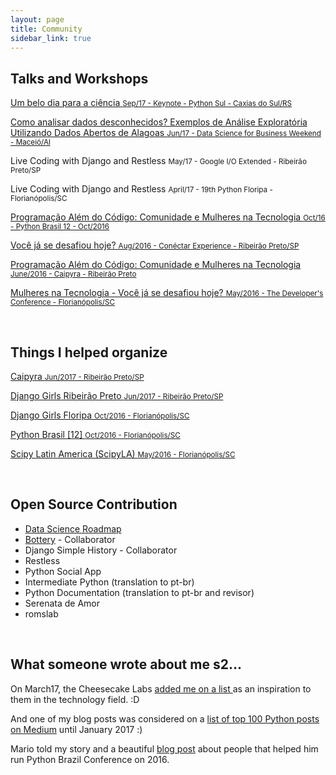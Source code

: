 ```yaml
---
layout: page
title: Community 
sidebar_link: true
---
```



<h2> Talks and Workshops</h2>

<p>
  <a href="http://slides.com/leticiaportella/deck" target="_blank">
    Um belo dia para a ciência
    <small>Sep/17 - Keynote - Python Sul - Caxias do Sul/RS</small>
  </a>
</p>

<p>
  <a href="http://slides.com/leticiaportella/analise-exploratoria-de-dados" target="_blank">
    Como analisar dados desconhecidos? Exemplos de Análise Exploratória Utilizando Dados Abertos de Alagoas
    <small>Jun/17 - Data Science for Business Weekend - Maceió/Al</small>
  </a>
</p>

<p>
    Live Coding with Django and Restless
    <small>May/17 - Google I/O Extended - Ribeirão Preto/SP</small>
</p>

<p>
    Live Coding with Django and Restless
    <small>April/17 - 19th Python Floripa - Florianópolis/SC</small>
</p>

<p>
  <a href="https://www.youtube.com/watch?v=sfbMb1yLRRY&list=PLDC3uVLxaEQ2QPRucgMwiK22QSgq0aIEJ&index=8" target="_blank">
    Programação Além do Código: Comunidade e Mulheres na Tecnologia
    <small>Oct/16 - Python Brasil 12 - Oct/2016</small>
  <a>
</p>

<p>
  <a href="https://github.com/leportella/apresentacoes/blob/master/Voce_ja_se_desafiou_hoje_Ago16.pdf" target="_blank">
   Você já se desafiou hoje?
    <small>Aug/2016 - Conéctar Experience - Ribeirão Preto/SP</small>
  <a>
</p>

<p>
  <a href="https://www.youtube.com/watch?v=yV3XFWfJ0TE&t=393s" target="_blank">
    Programação Além do Código: Comunidade e Mulheres na Tecnologia
    <small>June/2016 - Caipyra - Ribeirão Preto</small>
  <a>
</p>

<p>
  <a href="http://www.thedevelopersconference.com.br/tdc/2016/florianopolis/trilha-python" target="_blank">
    Mulheres na Tecnologia - Você já se desafiou hoje?
    <small> May/2016 - The Developer's Conference - Florianópolis/SC</small>
  </a>
</p>

<br/>


<h2> Things I helped organize</h2>

<p>
  <a href="http://caipyra.python.org.br/">
    Caipyra
    <small>Jun/2017 - Ribeirão Preto/SP</small>
  </a>
</p>

<p>
  <a href="https://djangogirls.org/ribeiraopreto/">
    Django Girls Ribeirão Preto
    <small>Jun/2017 - Ribeirão Preto/SP</small>
  </a>
</p>

<p>
  <a href="https://djangogirls.org/florianopolis/">
    Django Girls Floripa
    <small>Oct/2016 - Florianópolis/SC</small>
  </a>
</p>

<p>
  <a href="http://2016.pythonbrasil.org.br/">
    Python Brasil [12]
    <small>Oct/2016 - Florianópolis/SC</small>
  </a>
</p>

<p>
  <a href="http://scipyla.org/conf/2016/">
Scipy Latin America (ScipyLA)
<small>May/2016 - Florianópolis/SC</small>
  </a>
</p>

<br/>

<h2> Open Source Contribution</h2>

<ul>
<li><a href="https://github.com/leportella/data-science-roadmap">Data Science Roadmap</a></li>
<li><a href="https://github.com/rougeth/bottery">Bottery</a> - Collaborator</li>
<li> Django Simple History - Collaborator </li>
<li> Restless </li>
<li> Python Social App </li>
<li> Intermediate Python (translation to pt-br) </li>
<li> Python Documentation (translation to pt-br and revisor)</li>
<li> Serenata de Amor </li>
<li> romslab </li>
</ul>


<br/>

<h2> What someone wrote about me s2...</h2>

<p>
    On March17, the Cheesecake Labs
  <a href="https://www.ckl.io/blog/girl-codes-matters/" target="_blank">
      added me on a list
    </a>
       as an inspiration to them in the technology field. :D
</p>

<p>
   And one of my blog posts was considered on a <a href="https://medium.com/@baditaflorin/top-100-python-articles-on-medium-until-jan-2017-23ca8bc5ee87"> list of top 100 Python posts on Medium</a> 
until January 2017 :)
</p>

<p>
  Mario told my story and a beautiful 
<a href="https://medium.com/@sergiomarioq/pessoas-tecnologia-ca688e139e9e">blog post</a> about people that helped him
run Python Brazil Conference on 2016.
</a>

